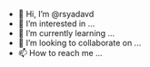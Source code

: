 - 👋 Hi, I’m @rsyadavd
- 👀 I’m interested in ...
- 🌱 I’m currently learning ...
- 💞️ I’m looking to collaborate on ...
- 📫 How to reach me ...

<!---
rsyadavd/rsyadavd is a ✨ special ✨ repository because its `README.md` (this file) appears on your GitHub profile.
You can click the Preview link to take a look at your changes.
--->
